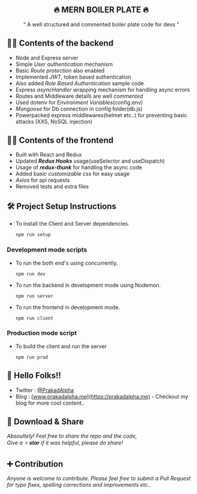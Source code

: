 <h2 align="center">🔥 MERN BOILER PLATE 🔥</h2>

<p align="center">" A well structured and commented boiler plate code for devs "</p>

## 👷‍♂️ Contents of the backend
  - Node and Express server
  - Simple *User authentication* mechanism
  - Basic *Route protection* also enabled
  - Implemented *JWT*, token based authentication 
  - Also added *Role Based Authentication* sample code
  - Express *asyncHandler* wrapping mechanism for handling async errors 
  - Routes and Middleware details are well *commented*
  - Used dotenv for *Environment Variables*(config.env)
  - *Mongoose* for Db connection in config folder(db.js)
  - Powerpacked express middlewares(helmet etc..) for preventing basic attacks (XXS, NoSQL injection)

## 👨‍💻 Contents of the frontend
  - Built with React and Redux
  - Updated __*Redux Hooks*__ usage(useSelector and useDispatch)
  - Usage of *__redux-thunk__* for handling the async code
  - Added basic *customizable css* for easy usage 
  - *Axios* for api requests
  - Removed tests and extra files 

## 🛠 Project Setup Instructions

  - To install the Client and Server dependencies.
    
    ```
    npm run setup
    ```

### Development mode scripts
  
  - To run the both end's using concurrently.
  
    ```
    npm run dev
    ```

  - To run the backend in development mode using Nodemon.
    
    ```
    npm run server
    ```   

  - To run the frontend in development mode.  
    
    ```
    npm run client
    ```  

### Production mode script
  
  - To build the client and run the server

    ```
    npm run prod
    ```

## 🤝 Hello Folks!!  

- Twitter : [@PrakadAlpha](https://twitter.com/PrakadAlpha)   
- Blog : [www.prakadalpha.me](https://prakadalpha.me) - Checkout my blog for more cool content..

## 💖 Download & Share  

  *Absoultely! Feel free to share the repo and the code,  
Give a ⭐ __star__ if it was helpful, please do share!*

## ➕ Contribution  

 *Anyone is welcome to contribute. Please feel free to submit a Pull Request for typo fixes, spelling corrections and improvements etc..*
